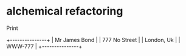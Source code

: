 # alchemical refactoring


Print

+---------------+
| Mr James Bond |
| 777 No Street |
| London, Uk    |
| WWW-777       |
+---------------+
